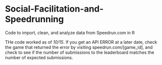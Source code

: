 # Social-Facilitation-and-Speedrunning

Code to import, clean, and analyze data from Speedrun.com in R


THe code worked as of *10/15*. If you get an API ERROR at a later date, check the game that returned the error by visiting speedrun.com/[game_id], and check to see if the number of submissions to the leaderboard matches the number of expected submissions.
